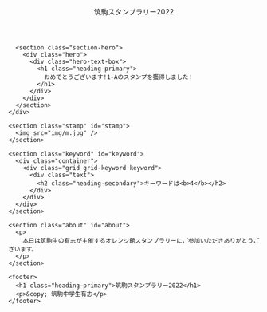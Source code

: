 <html lang="en">
  <head>
    <meta charset="UTF-8" />
    <meta http-equiv="X-UA-Compatible" content="IE=edge" />
    <meta name="viewport" content="width=device-width, initial-scale=1.0" />
    <link rel="stylesheet" href="1-A.css" />
  </head>
  <body>
    <div class="first-fold">
      <header class="header">
          <p class="logo">筑駒スタンプラリー2022</p>
      </header>

      <section class="section-hero">
        <div class="hero">
          <div class="hero-text-box">
            <h1 class="heading-primary">
              おめでとうございます!1-Aのスタンプを獲得しました!
            </h1>
          </div>
        </div>
      </section>
    </div>

    <section class="stamp" id="stamp">
      <img src="img/m.jpg" />
    </section>

    <section class="keyword" id="keyword">
      <div class="container">
        <div class="grid grid-keyword keyword">
          <div class="text">
            <h2 class="heading-secondary">キーワードは<b>4</b></h2>
          </div>
        </div>
      </div>
    </section>

    <section class="about" id="about">
      <p>
        本日は筑駒生の有志が主催するオレンジ館スタンプラリーにご参加いただきありがとうございます。
      </p>
    </section>

    <footer>
      <h1 class="heading-primary">筑駒スタンプラリー2022</h1>
      <p>&copy; 筑駒中学生有志</p>
    </footer>


  </body>
